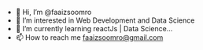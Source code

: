 - 👋 Hi, I’m @faaizsoomro
- 👀 I’m interested in Web Development and Data Science
- 🌱 I’m currently learning reactJs | Data Science...
- 📫 How to reach me faaizsoomro@gmail.com

<!---
faaizsoomro/faaizsoomro is a ✨ special ✨ repository because its `README.md` (this file) appears on your GitHub profile.
You can click the Preview link to take a look at your changes.
--->
